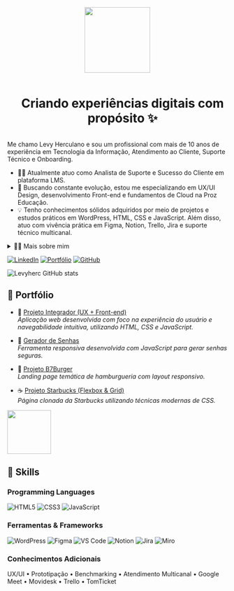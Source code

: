 
<!-- Imagem animada no topo -->
<div align="center">
  <img height="150" src="https://media.giphy.com/media/M9gbBd9nbDrOTu1Mqx/giphy.gif"  />
</div>

<!-- Título -->
<div id="user-content-toc">
  <ul align="center">
    <summary><h1 style="display: inline-block">Criando experiências digitais com propósito ✨</h1></summary>

</div>

<!-- Apresentação -->
<p>
  Me chamo Levy Herculano e sou um profissional com mais de 10 anos de experiência em Tecnologia da Informação, Atendimento ao Cliente, Suporte Técnico e Onboarding.

  - 👨‍💻 Atualmente atuo como Analista de Suporte e Sucesso do Cliente em plataforma LMS.
  - 🌱 Buscando constante evolução, estou me especializando em UX/UI Design, desenvolvimento Front-end e fundamentos de Cloud na Proz Educação.
  - 💡 Tenho conhecimentos sólidos adquiridos por meio de projetos e estudos práticos em WordPress, HTML, CSS e JavaScript. Além disso, atuo com vivência prática em Figma, Notion, Trello, Jira e suporte técnico multicanal.
</p>

<!-- Mais sobre mim -->
<details>
  <summary>👨‍💻 Mais sobre mim</summary>

  - 🎨 Tenho interesse especial por UX/UI Design, onde aplico prototipação, usabilidade e storytelling.
  - 💬 Já atuei com implantação de ERPs, redes, suporte técnico, configuração de sistemas e criação de materiais gráficos para e-learning.
  - 🧠 Estou sempre buscando aprender mais sobre design de interfaces, experiência do usuário e novas tecnologias.
  - ⚡ Nas horas vagas, gosto de aprender algo novo, organizar ideias no Notion e testar ferramentas úteis para produtividade e automação.
</details>

<!-- Links -->
[![LinkedIn](https://img.shields.io/badge/LinkedIn-0077B5?style=for-the-badge&logo=linkedin&logoColor=white)](https://www.linkedin.com/in/levyherculano)
[![Portfólio](https://img.shields.io/badge/Portf%C3%B3lio-levyherc.github.io-1abc9c?style=for-the-badge&logo=github)](https://github.com/Levyherc/Estudos)
[![GitHub](https://img.shields.io/badge/GitHub-Levyherc-24292e?style=for-the-badge&logo=github&logoColor=white)](https://github.com/Levyherc)

<!-- GitHub Stats -->
![Levyherc GitHub stats](https://github-readme-stats.vercel.app/api?username=Levyherc&show_icons=true&theme=radical)

<!-- Projetos -->
## 🚀 Portfólio

- 🧰 [Projeto Integrador (UX + Front-end)](https://levyherc.github.io/Projeto-Integrador-Proz-AWS/5-integrador-4.0-projeto-final/index.html)    
  *Aplicação web desenvolvida com foco na experiência do usuário e navegabilidade intuitiva, utilizando HTML, CSS e JavaScript.*

- 🔐 [Gerador de Senhas](https://levyherc.github.io/Gerador_senha/)  
  *Ferramenta responsiva desenvolvida com JavaScript para gerar senhas seguras.*

- 🍔 [Projeto B7Burger](https://levyherc.github.io/Estudos/Projetos/Projeto-B7Burger/index.html)  
  *Landing page temática de hamburgueria com layout responsivo.*

- ☕ [Projeto Starbucks (Flexbox & Grid)](https://levyherc.github.io/Estudos/Projetos/Projeto-Starbucks-com-Flexbox-e-Grid-R/index.html)  
  *Página clonada da Starbucks utilizando técnicas modernas de CSS.*

<!-- GIF -->
<p align="left">
  <img align="center" src="https://media.giphy.com/media/QssGEmpkyEOhBCb7e1/giphy.gif" height="100" />
</p>

<!-- Skills -->
## 🔧 Skills

### Programming Languages
![HTML5](https://img.shields.io/badge/HTML5-E34F26?style=flat-square&logo=html5&logoColor=white)
![CSS3](https://img.shields.io/badge/CSS3-1572B6?style=flat-square&logo=css3&logoColor=white)
![JavaScript](https://img.shields.io/badge/JavaScript-F7DF1E?style=flat-square&logo=javascript&logoColor=black)

### Ferramentas & Frameworks
![WordPress](https://img.shields.io/badge/WordPress-21759B?style=flat-square&logo=wordpress&logoColor=white)
![Figma](https://img.shields.io/badge/Figma-F24E1E?style=flat-square&logo=figma&logoColor=white)
![VS Code](https://img.shields.io/badge/VS%20Code-007ACC?style=flat-square&logo=visual-studio-code&logoColor=white)
![Notion](https://img.shields.io/badge/Notion-000000?style=flat-square&logo=notion&logoColor=white)
![Jira](https://img.shields.io/badge/Jira-0052CC?style=flat-square&logo=jira&logoColor=white)
![Miro](https://img.shields.io/badge/Miro-050038?style=flat-square&logo=miro&logoColor=white)

### Conhecimentos Adicionais
UX/UI • Prototipação • Benchmarking • Atendimento Multicanal • Google Meet • Movidesk • Trello • TomTicket

